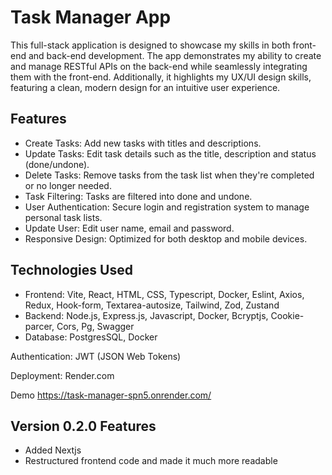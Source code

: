 # Task Manager App

This full-stack application is designed to showcase my skills in both front-end and back-end development. The app demonstrates my ability to create and manage RESTful APIs on the back-end while seamlessly integrating them with the front-end. Additionally, it highlights my UX/UI design skills, featuring a clean, modern design for an intuitive user experience.

## Features

- Create Tasks: Add new tasks with titles and descriptions.
- Update Tasks: Edit task details such as the title, description and status (done/undone).
- Delete Tasks: Remove tasks from the task list when they're completed or no longer needed.
- Task Filtering: Tasks are filtered into done and undone.
- User Authentication: Secure login and registration system to manage personal task lists.
- Update User: Edit user name, email and password.
- Responsive Design: Optimized for both desktop and mobile devices.

## Technologies Used

- Frontend: Vite, React, HTML, CSS, Typescript, Docker, Eslint, Axios, Redux, Hook-form, Textarea-autosize, Tailwind, Zod, Zustand
- Backend: Node.js, Express.js, Javascript, Docker, Bcryptjs, Cookie-parcer, Cors, Pg, Swagger
- Database: PostgresSQL, Docker

Authentication: JWT (JSON Web Tokens)

Deployment: Render.com

Demo
https://task-manager-spn5.onrender.com/

## Version 0.2.0 Features

- Added Nextjs
- Restructured frontend code and made it much more readable